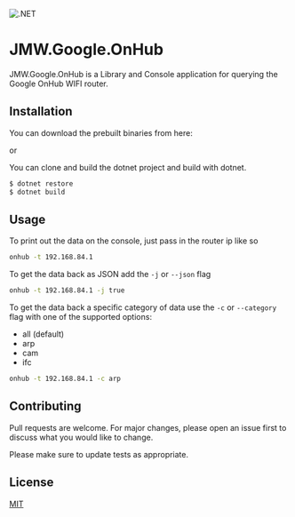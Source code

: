 ![.NET](https://github.com/walljm/googlewifionhub/workflows/.NET/badge.svg)

# JMW.Google.OnHub

JMW.Google.OnHub is a Library and Console application for querying the Google OnHub WIFI router.

## Installation

You can download the prebuilt binaries from here: 

or

You can clone and build the dotnet project and build with dotnet.


```bash
$ dotnet restore
$ dotnet build
```

## Usage

To print out the data on the console, just pass in the router ip like so
```bash
onhub -t 192.168.84.1
```

To get the data back as JSON add the `-j` or `--json` flag
```bash
onhub -t 192.168.84.1 -j true
```

To get the data back a specific category of data use the `-c` or `--category` flag 
with one of the supported options:

* all (default)
* arp
* cam
* ifc

```bash
onhub -t 192.168.84.1 -c arp
```

## Contributing
Pull requests are welcome. For major changes, please open an issue first to discuss what you would like to change.

Please make sure to update tests as appropriate.

## License
[MIT](https://choosealicense.com/licenses/mit/)